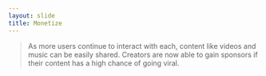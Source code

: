 ```yaml
---
layout: slide
title: Monetize
---
```

> As more users continue to interact with each, content like videos and music can be easily shared. Creators are now able to gain sponsors if their content has a high chance of going viral. 
